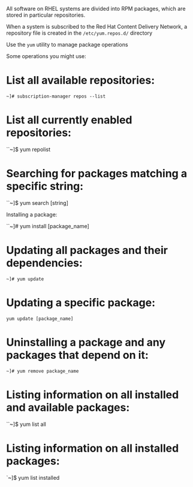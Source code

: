 

All software on RHEL systems are divided into RPM packages, which are stored in particular repositories.

When a system is subscribed to the Red Hat Content Delivery Network, a repository file is created in the `/etc/yum.repos.d/` directory

Use the `yum` utility to manage package operations

Some operations you might use:

# List all available repositories:

`~]# subscription-manager repos --list`

# List all currently enabled repositories:

``~]$ yum repolist

# Searching for packages matching a specific string:

``~]$ yum search [string]

Installing a package:

``~]# yum install [package_name]

# Updating all packages and their dependencies:

`~]# yum update`

# Updating a specific package:

`yum update [package_name]`

# Uninstalling a package and any packages that depend on it:

`~]# yum remove package_name`

# Listing information on all installed and available packages:

``~]$ yum list all

# Listing information on all installed packages:

`~]$ yum list installed

